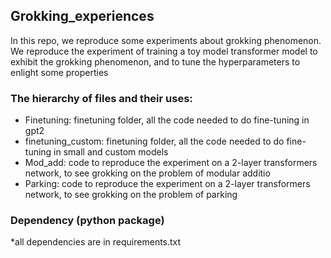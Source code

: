 ## Grokking_experiences
In this repo, we reproduce some experiments about grokking phenomenon. We reproduce the experiment of training a toy model transformer model to exhibit the grokking phenomenon, and to tune the hyperparameters to enlight some properties


### The hierarchy of files and their uses:

  * Finetuning: finetuning folder, all the code needed to do fine-tuning in gpt2
  * finetuning_custom: finetuning folder, all the code needed to do fine-tuning in small and custom models
  * Mod_add: code to reproduce the experiment on a 2-layer transformers network, to see grokking on the problem of modular additio 
  * Parking: code to reproduce the experiment on a 2-layer transformers network, to see grokking on the problem of parking



### Dependency (python package)
*all dependencies are in requirements.txt
